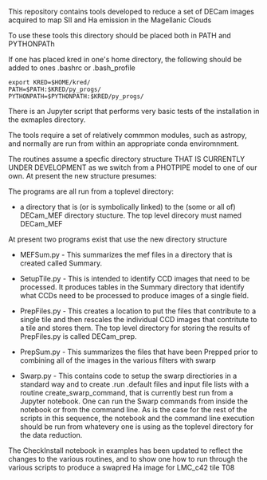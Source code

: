 This repository contains tools developed to reduce a set
of DECam images acquired to map SII and Ha emission in the 
Magellanic Clouds


To use these tools this directory should be placed both
in PATH and PYTHONPATh

If one has placed kred in one's home directory, the following
should be added to ones .bashrc or .bash\_profile

    export KRED=$HOME/kred/
    PATH=$PATH:$KRED/py_progs/
    PYTHONPATH=$PYTHONPATH:$KRED/py_progs/


There is an Jupyter script that performs very basic tests
of the installation in the exmaples directory.

The tools require a set of relatively commmon modules, such
as astropy, and normally are run from within an appropriate 
conda enviromnment.

The routines assume a specfic directory structure THAT IS
CURRENTLY UNDER DEVELOPMENT as we switch from a PHOTPIPE
model to one of our own.  At present the new structure
presumes:

The programs are all run from a toplevel directory:

* a directory that is (or is symbolically linked) to the
(some or all of) DECam\_MEF directory stucture.  The top level
direcory must named DECam\_MEF


At present two programs exist that use the new directory
structure

* MEFSum.py - This summarizes the mef files in a directory 
that is created called Summary.  

* SetupTile.py - This is intended to identify CCD images
that need to be processed.  It produces 
tables in the Summary directory that identify what 
CCDs need to be processed to produce images of a single 
field.

* PrepFiles.py - This creates a location to put the files
that contribute to a single tile and then  rescales the 
individual CCD images that contritute to a tile and 
stores them.   The top level directory for storing
the results of PrepFiles.py is called DECam\_prep.

* PrepSum.py - This summarizes the files that have been
Prepped prior to combining all of the images in 
the various filters with swarp

* Swarp.py - This contains code to setup the swarp
directiories in a standard way and to create .run
.default files and input file lists with a routine
create\_swarp\_command, that is currently best run
from a Jupyter notebook.  One can run the Swarp
commands from inside the notebook or from the command 
line.  As is the case for the rest of the scripts
in this sequence, the notebook and the command
line execution should be run from whatevery one
is using as the toplevel directory for the data
reduction.


The CheckInstall notebook in examples has been updated
to reflect the changes to the various routines, and
to show one how to run through the various scripts
to produce a swapred Ha image for LMC\_c42 tile T08

